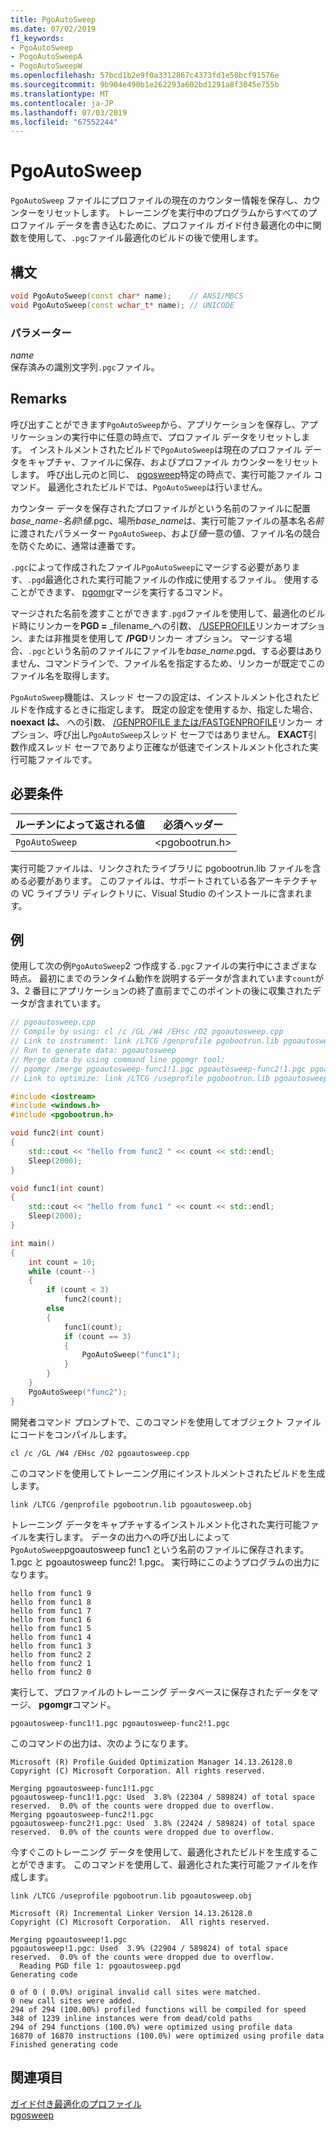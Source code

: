 ```yaml
---
title: PgoAutoSweep
ms.date: 07/02/2019
f1_keywords:
- PgoAutoSweep
- PogoAutoSweepA
- PogoAutoSweepW
ms.openlocfilehash: 57bcd1b2e9f0a3312867c4373fd1e50bcf91576e
ms.sourcegitcommit: 9b904e490b1e262293a602bd1291a8f3045e755b
ms.translationtype: MT
ms.contentlocale: ja-JP
ms.lasthandoff: 07/03/2019
ms.locfileid: "67552244"
---
```

# <a name="pgoautosweep"></a>PgoAutoSweep

`PgoAutoSweep` ファイルにプロファイルの現在のカウンター情報を保存し、カウンターをリセットします。 トレーニングを実行中のプログラムからすべてのプロファイル データを書き込むために、プロファイル ガイド付き最適化の中に関数を使用して、`.pgc`ファイル最適化のビルドの後で使用します。

## <a name="syntax"></a>構文

```cpp
void PgoAutoSweep(const char* name);    // ANSI/MBCS
void PgoAutoSweep(const wchar_t* name); // UNICODE
```

### <a name="parameters"></a>パラメーター

*name*<br/>
保存済みの識別文字列`.pgc`ファイル。

## <a name="remarks"></a>Remarks

呼び出すことができます`PgoAutoSweep`から、アプリケーションを保存し、アプリケーションの実行中に任意の時点で、プロファイル データをリセットします。 インストルメントされたビルドで`PgoAutoSweep`は現在のプロファイル データをキャプチャ、ファイルに保存、およびプロファイル カウンターをリセットします。 呼び出し元のと同じ、 [pgosweep](pgosweep.md)特定の時点で、実行可能ファイル コマンド。 最適化されたビルドでは、`PgoAutoSweep`は行いません。

カウンター データを保存されたプロファイルがという名前のファイルに配置*base_name*-*名前*!*値*.pgc、場所*base_name*は、実行可能ファイルの基本名*名前*に渡されたパラメーター `PgoAutoSweep`、および*値*一意の値、ファイル名の競合を防ぐために、通常は連番です。

`.pgc`によって作成されたファイル`PgoAutoSweep`にマージする必要があります、`.pgd`最適化された実行可能ファイルの作成に使用するファイル。 使用することができます、 [pgomgr](pgomgr.md)マージを実行するコマンド。

マージされた名前を渡すことができます`.pgd`ファイルを使用して、最適化のビルド時にリンカーを**PGD =** _filename_への引数、 [/USEPROFILE](reference/useprofile.md)リンカーオプション、または非推奨を使用して **/PGD**リンカー オプション。 マージする場合、`.pgc`という名前のファイルにファイルを*base_name*.pgd、する必要はありません、コマンドラインで、ファイル名を指定するため、リンカーが既定でこのファイル名を取得します。

`PgoAutoSweep`機能は、スレッド セーフの設定は、インストルメント化されたビルドを作成するときに指定します。 既定の設定を使用するか、指定した場合、 **noexact は、** への引数、 [/GENPROFILE または/FASTGENPROFILE](reference/genprofile-fastgenprofile-generate-profiling-instrumented-build.md)リンカー オプション、呼び出し`PgoAutoSweep`スレッド セーフではありません。 **EXACT**引数作成スレッド セーフでありより正確なが低速でインストルメント化された実行可能ファイルです。

## <a name="requirements"></a>必要条件

|ルーチンによって返される値|必須ヘッダー|
|-------------|---------------------|
|`PgoAutoSweep`|\<pgobootrun.h>|

実行可能ファイルは、リンクされたライブラリに pgobootrun.lib ファイルを含める必要があります。 このファイルは、サポートされている各アーキテクチャの VC ライブラリ ディレクトリに、Visual Studio のインストールに含まれます。

## <a name="example"></a>例

使用して次の例`PgoAutoSweep`2 つ作成する`.pgc`ファイルの実行中にさまざまな時点。 最初にまでのランタイム動作を説明するデータが含まれています`count`が 3、2 番目にアプリケーションの終了直前までこのポイントの後に収集されたデータが含まれています。

```cpp
// pgoautosweep.cpp
// Compile by using: cl /c /GL /W4 /EHsc /O2 pgoautosweep.cpp
// Link to instrument: link /LTCG /genprofile pgobootrun.lib pgoautosweep.obj
// Run to generate data: pgoautosweep
// Merge data by using command line pgomgr tool:
// pgomgr /merge pgoautosweep-func1!1.pgc pgoautosweep-func2!1.pgc pgoautosweep.pgd
// Link to optimize: link /LTCG /useprofile pgobootrun.lib pgoautosweep.obj

#include <iostream>
#include <windows.h>
#include <pgobootrun.h>

void func2(int count)
{
    std::cout << "hello from func2 " << count << std::endl;
    Sleep(2000);
}

void func1(int count)
{
    std::cout << "hello from func1 " << count << std::endl;
    Sleep(2000);
}

int main()
{
    int count = 10;
    while (count--)
    {
        if (count < 3)
            func2(count);
        else
        {
            func1(count);
            if (count == 3)
            {
                PgoAutoSweep("func1");
            }
        }
    }
    PgoAutoSweep("func2");
}
```

開発者コマンド プロンプトで、このコマンドを使用してオブジェクト ファイルにコードをコンパイルします。

`cl /c /GL /W4 /EHsc /O2 pgoautosweep.cpp`

このコマンドを使用してトレーニング用にインストルメントされたビルドを生成します。

`link /LTCG /genprofile pgobootrun.lib pgoautosweep.obj`

トレーニング データをキャプチャするインストルメント化された実行可能ファイルを実行します。 データの出力への呼び出しによって`PgoAutoSweep`pgoautosweep func1 という名前のファイルに保存されます。 1.pgc と pgoautosweep func2! 1.pgc。 実行時にこのようプログラムの出力になります。

```Output
hello from func1 9
hello from func1 8
hello from func1 7
hello from func1 6
hello from func1 5
hello from func1 4
hello from func1 3
hello from func2 2
hello from func2 1
hello from func2 0
```

実行して、プロファイルのトレーニング データベースに保存されたデータをマージ、 **pgomgr**コマンド。

`pgoautosweep-func1!1.pgc pgoautosweep-func2!1.pgc`

このコマンドの出力は、次のようになります。

```Output
Microsoft (R) Profile Guided Optimization Manager 14.13.26128.0
Copyright (C) Microsoft Corporation. All rights reserved.

Merging pgoautosweep-func1!1.pgc
pgoautosweep-func1!1.pgc: Used  3.8% (22304 / 589824) of total space reserved.  0.0% of the counts were dropped due to overflow.
Merging pgoautosweep-func2!1.pgc
pgoautosweep-func2!1.pgc: Used  3.8% (22424 / 589824) of total space reserved.  0.0% of the counts were dropped due to overflow.
```

今すぐこのトレーニング データを使用して、最適化されたビルドを生成することができます。 このコマンドを使用して、最適化された実行可能ファイルを作成します。

`link /LTCG /useprofile pgobootrun.lib pgoautosweep.obj`

```Output
Microsoft (R) Incremental Linker Version 14.13.26128.0
Copyright (C) Microsoft Corporation.  All rights reserved.

Merging pgoautosweep!1.pgc
pgoautosweep!1.pgc: Used  3.9% (22904 / 589824) of total space reserved.  0.0% of the counts were dropped due to overflow.
  Reading PGD file 1: pgoautosweep.pgd
Generating code

0 of 0 ( 0.0%) original invalid call sites were matched.
0 new call sites were added.
294 of 294 (100.00%) profiled functions will be compiled for speed
348 of 1239 inline instances were from dead/cold paths
294 of 294 functions (100.0%) were optimized using profile data
16870 of 16870 instructions (100.0%) were optimized using profile data
Finished generating code
```

## <a name="see-also"></a>関連項目

[ガイド付き最適化のプロファイル](profile-guided-optimizations.md)<br/>
[pgosweep](pgosweep.md)<br/>
